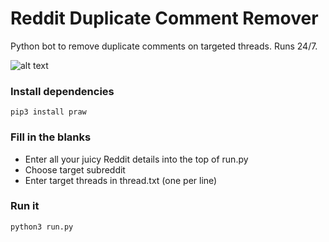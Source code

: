 # Reddit Duplicate Comment Remover

Python bot to remove duplicate comments on targeted threads. Runs 24/7.

![alt text](https://i.imgur.com/Inn0n7w.png)

### Install dependencies

    pip3 install praw

### Fill in the blanks     

- Enter all your juicy Reddit details into the top of run.py
- Choose target subreddit
- Enter target threads in thread.txt (one per line)

### Run it

    python3 run.py

